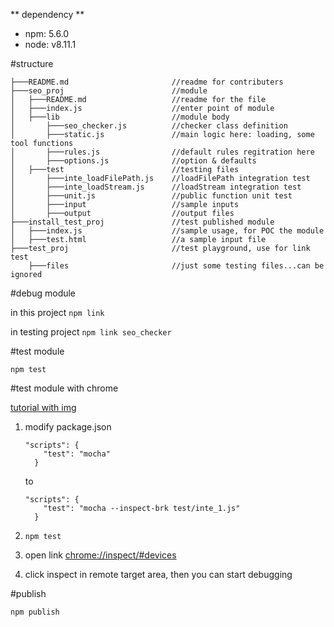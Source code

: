 
** dependency **

* npm: 5.6.0
* node: v8.11.1

#structure

```
├───README.md 						//readme for contributers
├───seo_proj 						//module
│   ├───README.md 					//readme for the file
│   ├───index.js 					//enter point of module
│   ├───lib 						//module body
│   	├───seo_checker.js 			//checker class definition
│   	├───static.js 				//main logic here: loading, some tool functions
│   	├───rules.js 				//default rules regitration here
│   	├───options.js 				//option & defaults
│   ├───test 						//testing files
│   	├───inte_loadFilePath.js 	//loadFilePath integration test
│   	├───inte_loadStream.js 		//loadStream integration test
│   	├───unit.js 				//public function unit test
│   	├───input 					//sample inputs
│   	├───output 					//output files
├───install_test_proj 				//test published module
│   ├───index.js 					//sample usage, for POC the module
│   ├───test.html 					//a sample input file
├───test_proj 						//test playground, use for link test
    ├───files 						//just some testing files...can be ignored
```

#debug module

in this project
``npm link``

in testing project
``npm link seo_checker``

#test module

``npm test``

#test module with chrome

[tutorial with img](https://glebbahmutov.com/blog/debugging-mocha-using-inspector/)

1. modify package.json

	```
	"scripts": {
	    "test": "mocha"
	  }
	```
	to
	
	```
	"scripts": {
	    "test": "mocha --inspect-brk test/inte_1.js"
	  }
	```
2. ``npm test``
3. open link [chrome://inspect/#devices](chrome://inspect/#devices)
4. click inspect in remote target area, then you can start debugging

#publish

``npm publish``